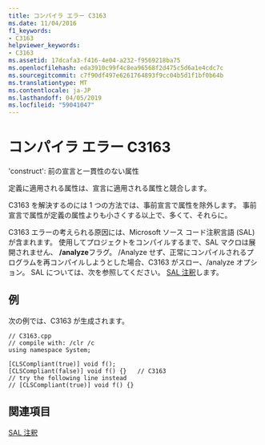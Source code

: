 ```yaml
---
title: コンパイラ エラー C3163
ms.date: 11/04/2016
f1_keywords:
- C3163
helpviewer_keywords:
- C3163
ms.assetid: 17dcafa3-f416-4e04-a232-f9569218ba75
ms.openlocfilehash: eda3910c99f4c8ea96568f2d475c5d6a1e4cdc7c
ms.sourcegitcommit: c7f90df497e6261764893f9cc04b5d1f1bf0b64b
ms.translationtype: MT
ms.contentlocale: ja-JP
ms.lasthandoff: 04/05/2019
ms.locfileid: "59041047"
---
```

# <a name="compiler-error-c3163"></a>コンパイラ エラー C3163

'construct': 前の宣言と一貫性のない属性

定義に適用される属性は、宣言に適用される属性と競合します。

C3163 を解決するのには 1 つの方法では、事前宣言で属性を除外します。 事前宣言で属性が定義の属性よりも小さくする以上で、多くて、それらに。

C3163 エラーの考えられる原因には、Microsoft ソース コード注釈言語 (SAL) が含まれます。 使用してプロジェクトをコンパイルするまで、SAL マクロは展開されません、 **/analyze**フラグ。 /Analyze せず、正常にコンパイルされるプログラムを再コンパイルしようとした場合、C3163 がスロー、/analyze オプション。 SAL については、次を参照してください。 [SAL 注釈](../../c-runtime-library/sal-annotations.md)します。

## <a name="example"></a>例

次の例では、C3163 が生成されます。

```
// C3163.cpp
// compile with: /clr /c
using namespace System;

[CLSCompliant(true)] void f();
[CLSCompliant(false)] void f() {}   // C3163
// try the following line instead
// [CLSCompliant(true)] void f() {}
```

## <a name="see-also"></a>関連項目

[SAL 注釈](../../c-runtime-library/sal-annotations.md)